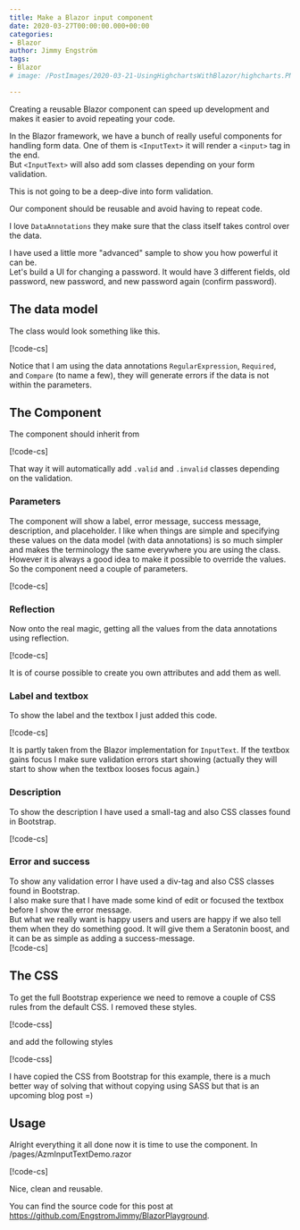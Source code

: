 ```yaml
---
title: Make a Blazor input component
date: 2020-03-27T00:00:00.000+00:00
categories:
- Blazor
author: Jimmy Engström
tags:
- Blazor
# image: /PostImages/2020-03-21-UsingHighchartsWithBlazor/highcharts.PNG

---
```


Creating a reusable Blazor component can speed up development and makes it easier to avoid repeating your code.

In the Blazor framework, we have a bunch of really useful components for handling form data.
One of them is ```<InputText>``` it will render a ```<input>``` tag in the end.  
But ```<InputText>``` will also add som classes depending on your form validation.

This is not going to be a deep-dive into form validation.

Our component should be reusable and avoid having to repeat code.

I love ```DataAnnotations``` they make sure that the class itself takes control over the data.

I have used a little more "advanced" sample to show you how powerful it can be.  
Let's build a UI for changing a password.
It would have 3 different fields, old password, new password, and new password again (confirm password).

## The data model

The class would look something like this.

[!code-cs[](https://raw.githubusercontent.com/EngstromJimmy/BlazorPlayground/master/BlazorPlayground/BlazorPlayground/Components/ChangePasswordViewModel.cs?name=PasswordClass)]

Notice that I am using the data annotations ```RegularExpression```, ```Required```, and ```Compare``` (to name a few), they will generate errors if the data is not within the parameters.

## The Component

The component should inherit from 

[!code-cs[](https://raw.githubusercontent.com/EngstromJimmy/BlazorPlayground/master/BlazorPlayground/BlazorPlayground/Components/AzmInputText.razor?name=Inherits)]

That way it will automatically add ```.valid``` and ```.invalid``` classes depending on the validation.

### Parameters
The component will show a label, error message, success message, description, and placeholder.
I like when things are simple and specifying these values on the data model (with data annotations) is so much simpler and makes the terminology the same everywhere you are using the class.
However it is always a good idea to make it possible to override the values.
So the component need a couple of parameters.

[!code-cs[](https://raw.githubusercontent.com/EngstromJimmy/BlazorPlayground/master/BlazorPlayground/BlazorPlayground/Components/AzmInputText.razor?name=Parameters)]

### Reflection

Now onto the real magic, getting all the values from the data annotations using reflection.

[!code-cs[](https://raw.githubusercontent.com/EngstromJimmy/BlazorPlayground/master/BlazorPlayground/BlazorPlayground/Components/AzmInputText.razor?name=Reflection)]

It is of course possible to create you own attributes and add them as well.

### Label and textbox
To show the label and the textbox I just added this code.

[!code-cs[](https://raw.githubusercontent.com/EngstromJimmy/BlazorPlayground/master/BlazorPlayground/BlazorPlayground/Components/AzmInputText.razor?name=LabelAndInput)]

It is partly taken from the Blazor implementation for ```InputText```.
If the textbox gains focus I make sure validation errors start showing (actually they will start to show when the textbox looses focus again.)

### Description

To show the description I have used a small-tag and also CSS classes found in Bootstrap.

[!code-cs[](https://raw.githubusercontent.com/EngstromJimmy/BlazorPlayground/master/BlazorPlayground/BlazorPlayground/Components/AzmInputText.razor?name=Description)]

### Error and success

To show any validation error I have used a div-tag and also CSS classes found in Bootstrap.  
I also make sure that I have made some kind of edit or focused the textbox before I show the error message.  
But what we really want is happy users and users are happy if we also tell them when they do something good.
It will give them a Seratonin boost, and it can be as simple as adding a success-message.  
[!code-cs[](https://raw.githubusercontent.com/EngstromJimmy/BlazorPlayground/master/BlazorPlayground/BlazorPlayground/Components/AzmInputText.razor?name=Description)]

## The CSS

To get the full Bootstrap experience we need to remove a couple of CSS rules from the default CSS.
I removed these styles.

[!code-css[](https://raw.githubusercontent.com/EngstromJimmy/BlazorPlayground/master/BlazorPlayground/BlazorPlayground/wwwroot/css/site.css?name=RemoveCSS)]

and add the following styles

[!code-css[](https://raw.githubusercontent.com/EngstromJimmy/BlazorPlayground/master/BlazorPlayground/BlazorPlayground/wwwroot/css/AzmTextInput.css)]

I have copied the CSS from Bootstrap for this example, there is a much better way of solving that without copying using SASS but that is an upcoming blog post =)

## Usage

Alright everything it all done now it is time to use the component.
In /pages/AzmInputTextDemo.razor

[!code-cs[](https://raw.githubusercontent.com/EngstromJimmy/BlazorPlayground/master/BlazorPlayground/BlazorPlayground/Pages/AzmInputTextDemo.razor)]

Nice, clean and reusable.

You can find the source code for this post at https://github.com/EngstromJimmy/BlazorPlayground.